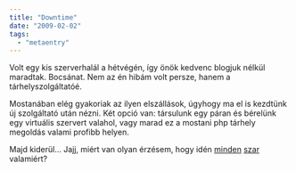 ```yaml
---
title: "Downtime"
date: "2009-02-02"
tags: 
  - "metaentry"
---
```


Volt egy kis szerverhalál a hétvégén, így önök kedvenc blogjuk nélkül maradtak. Bocsánat. Nem az én hibám volt persze, hanem a tárhelyszolgáltatóé.

Mostanában elég gyakoriak az ilyen elszállások, úgyhogy ma el is kezdtünk új szolgáltató után nézni. Két opció van: társulunk egy páran és bérelünk egy virtuális szervert valahol, vagy marad ez a mostani php tárhely megoldás valami profibb helyen.

Majd kiderül... Jajj, miért van olyan érzésem, hogy idén [minden](https://csokavar.hu/blog/2009/01/26/adsl-viszontagsagok/) [szar](https://csokavar.hu/blog/2009/01/04/firmware-upgrade/) valamiért?
